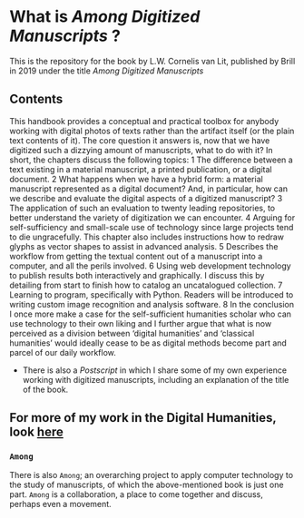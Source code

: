 # What is _Among Digitized Manuscripts_ ?
This is the repository for the book by L.W. Cornelis van Lit, published by Brill in 2019 under the title _Among Digitized Manuscripts_

## Contents
This handbook provides a conceptual and practical toolbox for anybody working with digital photos of texts rather than the artifact itself (or the plain text contents of it). The core question it answers is, now that we have digitized such a dizzying amount of manuscripts, what to do with it? In short, the chapters discuss the following topics:
1	The difference between a text existing in a material manuscript, a printed publication, or a digital document.
2	What happens when we have a hybrid form: a material manuscript represented as a digital document? And, in particular, how can we describe and evaluate the digital aspects of a digitized manuscript?
3	The application of such an evaluation to twenty leading repositories, to better understand the variety of digitization we can encounter.
4	Arguing for self-sufficiency and small-scale use of technology since large projects tend to die ungracefully. This chapter also includes instructions how to redraw glyphs as vector shapes to assist in advanced analysis.
5	Describes the workflow from getting the textual content out of a manuscript into a computer, and all the perils involved. 
6	Using web development technology to publish results both interactively and graphically. I discuss this by detailing from start to finish how to catalog an uncatalogued collection.
7	Learning to program, specifically with Python. Readers will be introduced to writing custom image recognition and analysis software.
8	In the conclusion I once more make a case for the self-sufficient humanities scholar who can use technology to their own liking and I further argue that what is now perceived as a division between ‘digital humanities’ and ‘classical humanities’ would ideally cease to be as digital methods become part and parcel of our daily workflow.
- There is also a *Postscript* in which I share some of my own experience working with digitized manuscripts, including an explanation of the title of the book.

## For more of my work in the Digital Humanities, look [here](https://github.com/lwcvl/cv/blob/master/My%20Work%20in%20Digital%20Humanities.md)

### ```Among```
There is also ```Among```; an overarching project to apply computer technology to the study of manuscripts, of which the above-mentioned book is just one part. ```Among``` is a collaboration, a place to come together and discuss, perhaps even a movement.

